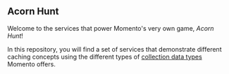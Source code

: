 ## Acorn Hunt

Welcome to the services that power Momento's very own game, *Acorn Hunt*!

In this repository, you will find a set of services that demonstrate different caching concepts using the different types of [collection data types](https://docs.momentohq.com/develop/datatypes) Momento offers. 